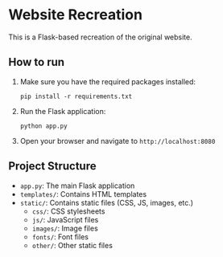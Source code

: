 # Website Recreation

This is a Flask-based recreation of the original website.

## How to run

1. Make sure you have the required packages installed:
   ```
   pip install -r requirements.txt
   ```

2. Run the Flask application:
   ```
   python app.py
   ```

3. Open your browser and navigate to `http://localhost:8080`

## Project Structure

- `app.py`: The main Flask application
- `templates/`: Contains HTML templates
- `static/`: Contains static files (CSS, JS, images, etc.)
  - `css/`: CSS stylesheets
  - `js/`: JavaScript files
  - `images/`: Image files
  - `fonts/`: Font files
  - `other/`: Other static files
